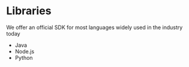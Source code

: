# Libraries

We offer an official SDK for most languages widely used in the industry today

- Java
- Node.js
- Python